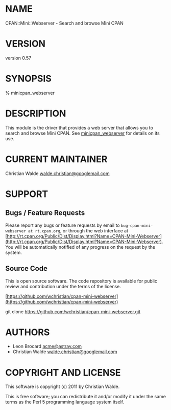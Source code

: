 # NAME

CPAN::Mini::Webserver - Search and browse Mini CPAN

# VERSION

version 0.57

# SYNOPSIS

  % minicpan_webserver

# DESCRIPTION

This module is the driver that provides a web server that allows you to search
and browse Mini CPAN. See [minicpan_webserver](http://search.cpan.org/perldoc?minicpan_webserver) for details on its use.

# CURRENT MAINTAINER

Christian Walde <walde.christian@googlemail.com>

# SUPPORT

## Bugs / Feature Requests

Please report any bugs or feature requests by email to `bug-cpan-mini-webserver at rt.cpan.org`, or through
the web interface at [http://rt.cpan.org/Public/Dist/Display.html?Name=CPAN-Mini-Webserver](http://rt.cpan.org/Public/Dist/Display.html?Name=CPAN-Mini-Webserver). You will be automatically notified of any
progress on the request by the system.

## Source Code

This is open source software.  The code repository is available for
public review and contribution under the terms of the license.

[https://github.com/wchristian/cpan-mini-webserver](https://github.com/wchristian/cpan-mini-webserver)

  git clone https://github.com/wchristian/cpan-mini-webserver.git

# AUTHORS

- Leon Brocard <acme@astray.com>
- Christian Walde <walde.christian@googlemail.com>

# COPYRIGHT AND LICENSE

This software is copyright (c) 2011 by Christian Walde.

This is free software; you can redistribute it and/or modify it under
the same terms as the Perl 5 programming language system itself.